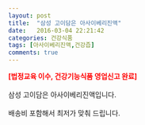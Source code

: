 ```yaml
---
layout: post
title:  "삼성 고이담은 아사이베리진액"
date:   2016-03-04 22:21:42
categories: 건강식품
tags: [아사이베리진액,건강즙]
comments: true
---
```


<strong><span style="color: rgb(255, 0, 0);">[법정교육 이수, 건강기능식품 영업신고 완료]</span></strong>
<br><br>
삼성 고이담은 아사이베리진액입니다.
<br><br>
배송비 포함해서 최저가 맞춰 드립니다.
<br>
<br>
<img class="image" src="https://2.bp.blogspot.com/-hdZM8PzpU4M/W_qiEQ_TD0I/AAAAAAAAA3c/LjuzTTKkA5Uc77WpsudsuPagwcnCKCgcQCLcBGAs/s320/527457345734.jpg" alt=""/>
<br>
<br>
<img class="image" src="http://www.nbbang.co.kr/data/webedit/20180409114728_rjhktgoj.jpg" alt=""/>  